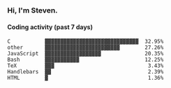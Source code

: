 ### Hi, I'm Steven.

#### Coding activity (past 7 days)
```
C           ▓▓▓▓▓▓▓▓▓▓▓▓▓▓▓▓▓▓▓▓▓▓▓▓▓▓▓▓▓▓  32.95%
other       ▓▓▓▓▓▓▓▓▓▓▓▓▓▓▓▓▓▓▓▓▓▓▓▓        27.26%
JavaScript  ▓▓▓▓▓▓▓▓▓▓▓▓▓▓▓▓▓▓              20.35%
Bash        ▓▓▓▓▓▓▓▓▓▓▓                     12.25%
TeX         ▓▓▓                              3.43%
Handlebars  ▓▓                               2.39%
HTML        ▓                                1.36%
```
